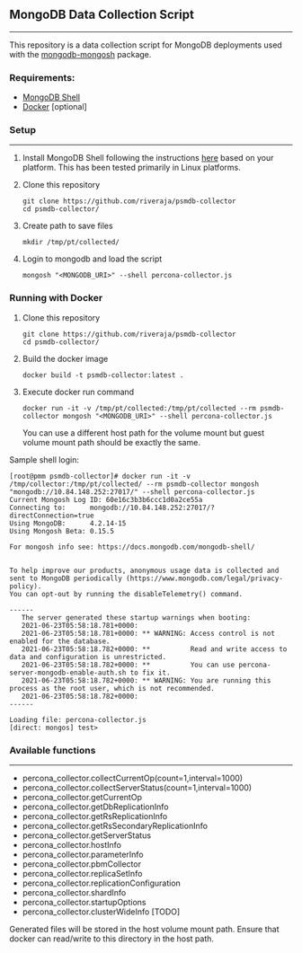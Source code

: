 ## MongoDB Data Collection Script
---
This repository is a data collection script for MongoDB deployments used with the [mongodb-mongosh](https://github.com/mongodb-js/mongosh) package.


### Requirements:

* [MongoDB Shell](https://docs.mongodb.com/mongodb-shell/)
* [Docker](https://www.docker.com/) [optional]



### Setup
---
1. Install MongoDB Shell following the instructions [here](https://docs.mongodb.com/mongodb-shell/install/) based on your platform. This has been tested primarily in Linux platforms.

2. Clone this repository

    ```
    git clone https://github.com/riveraja/psmdb-collector
    cd psmdb-collector/
    ```
3. Create path to save files
    ```
    mkdir /tmp/pt/collected/
    ```

4. Login to mongodb and load the script

    ```
    mongosh "<MONGODB_URI>" --shell percona-collector.js
    ```


### Running with Docker

1. Clone this repository
    ```
    git clone https://github.com/riveraja/psmdb-collector
    cd psmdb-collector/
    ```

2. Build the docker image
    ```
    docker build -t psmdb-collector:latest .
    ```

3. Execute docker run command
    ```
    docker run -it -v /tmp/pt/collected:/tmp/pt/collected --rm psmdb-collector mongosh "<MONGODB_URI>" --shell percona-collector.js
    ```
    You can use a different host path for the volume mount but guest volume mount path should be exactly the same.



Sample shell login:

```
[root@pmm psmdb-collector]# docker run -it -v /tmp/collector:/tmp/pt/collected/ --rm psmdb-collector mongosh "mongodb://10.84.148.252:27017/" --shell percona-collector.js
Current Mongosh Log ID:	60e16c3b3b6ccc1d0a2ce55a
Connecting to:		mongodb://10.84.148.252:27017/?directConnection=true
Using MongoDB:		4.2.14-15
Using Mongosh Beta:	0.15.5

For mongosh info see: https://docs.mongodb.com/mongodb-shell/


To help improve our products, anonymous usage data is collected and sent to MongoDB periodically (https://www.mongodb.com/legal/privacy-policy).
You can opt-out by running the disableTelemetry() command.

------
   The server generated these startup warnings when booting:
   2021-06-23T05:58:18.781+0000:
   2021-06-23T05:58:18.781+0000: ** WARNING: Access control is not enabled for the database.
   2021-06-23T05:58:18.782+0000: **          Read and write access to data and configuration is unrestricted.
   2021-06-23T05:58:18.782+0000: **          You can use percona-server-mongodb-enable-auth.sh to fix it.
   2021-06-23T05:58:18.782+0000: ** WARNING: You are running this process as the root user, which is not recommended.
   2021-06-23T05:58:18.782+0000:
------

Loading file: percona-collector.js
[direct: mongos] test>
```

### Available functions
---
- percona_collector.collectCurrentOp(count=1,interval=1000)
- percona_collector.collectServerStatus(count=1,interval=1000)
- percona_collector.getCurrentOp
- percona_collector.getDbReplicationInfo
- percona_collector.getRsReplicationInfo
- percona_collector.getRsSecondaryReplicationInfo
- percona_collector.getServerStatus
- percona_collector.hostInfo
- percona_collector.parameterInfo
- percona_collector.pbmCollector
- percona_collector.replicaSetInfo
- percona_collector.replicationConfiguration
- percona_collector.shardInfo
- percona_collector.startupOptions
- percona_collector.clusterWideInfo [TODO]

Generated files will be stored in the host volume mount path. Ensure that docker can read/write to this directory in the host path.